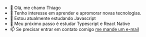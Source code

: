 - 👋 Olá, me chamo Thiago
- 👀 Tenho interesse em aprender e apromorar novas tecnologias.
- 🌱 Estou atualmente estudando Javascript
- 💞️ Meu próximo passo é estudar Typescript e React Native
- 📫 Se precisar entrar em contato comigo <a href="mailto:thiago.g.santos@outlook.com.br?subject=Olá%20vim%20pelo%20github"> me mande um e-mail </a>

<!---
thiagoyellow/thiagoyellow is a ✨ special ✨ repository because its `README.md` (this file) appears on your GitHub profile.
You can click the Preview link to take a look at your changes.
--->
